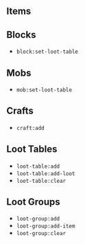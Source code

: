 ## Items

## Blocks

- `block:set-loot-table`

## Mobs

- `mob:set-loot-table`

## Crafts

- `craft:add`

## Loot Tables

- `loot-table:add`
- `loot-table:add-loot`
- `loot-table:clear`

## Loot Groups

- `loot-group:add`
- `loot-group:add-item`
- `loot-group:clear`